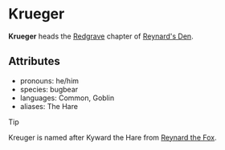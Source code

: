 # Krueger

**Krueger** heads the [Redgrave](../../redgrave) chapter of [Reynard's Den](../../../../organizations/reynards-den).

## Attributes

- pronouns: he/him
- species: bugbear
- languages: Common, Goblin
- aliases: The Hare

> [!TIP]
> Kreuger is named after Kyward the Hare from [Reynard the Fox](https://en.wikipedia.org/wiki/Reynard_the_Fox).
